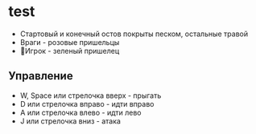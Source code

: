 # test

- Стартовый и конечный остов покрыты песком, остальные травой
- Враги - розовые пришельцы
- Игрок - зеленый пришелец

## Управление
- W, Space или стрелочка вверх - прыгать
- D или стрелочка вправо - идти вправо
- A или стрелочка влево - идти лево
- J или стрелочка вниз - атака
